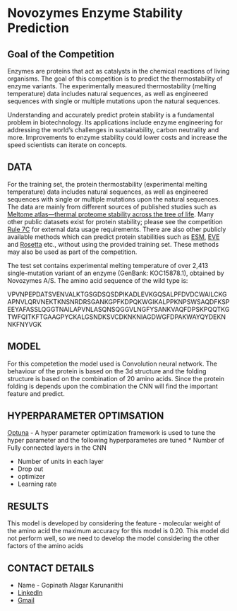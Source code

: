 # Novozymes Enzyme Stability Prediction


## Goal of the Competition
Enzymes are proteins that act as catalysts in the chemical reactions of living organisms. The goal of this competition is to predict the thermostability of enzyme variants. The experimentally measured thermostability (melting temperature) data includes natural sequences, as well as engineered sequences with single or multiple mutations upon the natural sequences.

Understanding and accurately predict protein stability is a fundamental problem in biotechnology. Its applications include enzyme engineering for addressing the world’s challenges in sustainability, carbon neutrality and more. Improvements to enzyme stability could lower costs and increase the speed scientists can iterate on concepts.

## DATA
For the training set, the protein thermostability (experimental melting temperature) data includes natural sequences, as well as engineered sequences with single or multiple mutations upon the natural sequences. The data are mainly from different sources of published studies such as [Meltome atlas—thermal proteome stability across the tree of life](https://www.nature.com/articles/s41592-020-0801-4). Many other public datasets exist for protein stability; please see the competition [Rule 7C](https://www.kaggle.com/competitions/novozymes-enzyme-stability-prediction/rules) for external data usage requirements. There are also other publicly available methods which can predict protein stabilities such as [ESM](https://www.pnas.org/doi/full/10.1073/pnas.2016239118), [EVE](https://www.nature.com/articles/s41586-021-04043-8) and [Rosetta](https://www.sciencedirect.com/science/article/abs/pii/B9780123812704000196?via%3Dihub) etc., without using the provided training set. These methods may also be used as part of the competition.

The test set contains experimental melting temperature of over 2,413 single-mutation variant of an enzyme (GenBank: KOC15878.1), obtained by Novozymes A/S. The amino acid sequence of the wild type is:

VPVNPEPDATSVENVALKTGSGDSQSDPIKADLEVKGQSALPFDVDCWAILCKGAPNVLQRVNEKTKNSNRDRSGANKGPFKDPQKWGIKALPPKNPSWSAQDFKSPEEYAFASSLQGGTNAILAPVNLASQNSQGGVLNGFYSANKVAQFDPSKPQQTKGTWFQITKFTGAAGPYCKALGSNDKSVCDKNKNIAGDWGFDPAKWAYQYDEKNNKFNYVGK

## MODEL 
For this competetion the model used is Convolution neural network. The behaviour of the protein is based on the 3d structure and the folding structure is based on the combination of 20 amino acids. Since the protein folding is depends upon the combination the CNN will find the important feature and predict.

## HYPERPARAMETER OPTIMSATION
[Optuna](https://optuna.org/) - A hyper parameter optimization framework is used to tune the hyper parameter and the following hyperparametes are tuned  * Number of Fully connected layers in the CNN
* Number of units in each layer
* Drop out
* optimizer
* Learning rate

## RESULTS
This model is developed by considering the feature - molecular weight of the amino acid the maximum accuracy for this model is 0.20.
This model did not perform well, so we need to develop the model considering the other factors of the amino acids


## CONTACT DETAILS
* Name - Gopinath Alagar Karunanithi
* [LinkedIn](https://www.linkedin.com/in/gopinathak/)
* [Gmail](gopinathak.geek@gmail.com)
